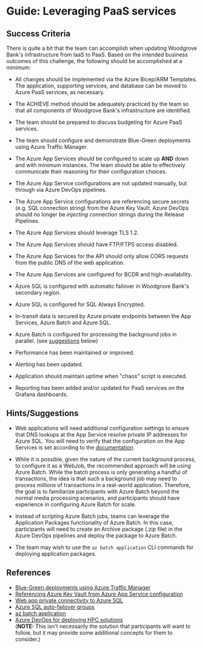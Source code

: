 # Guide: Leveraging PaaS services

## Success Criteria
There is quite a bit that the team can accomplish when updating Woodgrove Bank's infrastructure from IaaS to PaaS. Based on the intended business outcomes of this challenge, the following should be accomplished at a minimum:

* All changes should be implemented via the Azure Bicep/ARM Templates. The application, supporting services, and database can be moved to Azure PaaS services, as necessary.

* The ACHIEVE method should be adequately practiced by the team so that all components of Woodgrove Bank's infrastructure are identified.

* The team should be prepared to discuss budgeting for Azure PaaS services.

* The team should configure and demonstrate Blue-Green deployments using Azure Traffic Manager.

* The Azure App Services should be configured to scale up **AND** down and with minimum instances. The team should be able to effectively communicate their reasoning for their configuration choices.

* The Azure App Service configurations are not updated manually, but through via Azure DevOps pipelines.

* The Azure App Service configurations are referencing secure secrets (e.g. SQL connection string) from the Azure Key Vault. Azure DevOps should no longer be _injecting_ connection strings during the Release Pipelines.

* The Azure App Services should leverage TLS 1.2.

* The Azure App Services should have FTP/FTPS access disabled.

* The Azure App Services for the API should only allow CORS requests from the public DNS of the web application.

* The Azure App Services are configured for BCDR and high-availability.

* Azure SQL is configured with automatic failover in Woodgrove Bank's secondary region.

* Azure SQL is configured for SQL Always Encrypted.

* In-transit data is secured by Azure private endpoints between the App Services, Azure Batch and Azure SQL.

* Azure Batch is configured for processing the background jobs in parallel. (see [suggestions](#hintssuggestions) below)

* Performance has been maintained or improved.

* Alerting has been updated.

* Application should maintain uptime when "chaos" script is executed.

* Reporting has been added and/or updated for PaaS services on the Grafana dashboards.


## Hints/Suggestions
* Web applications will need additional configuration settings to ensure that DNS lookups at the App Service resolve private IP addresses for Azure SQL. You will need to verify that the configuration on the App Services is set according to the <a href="https://docs.microsoft.com/azure/architecture/example-scenario/private-web-app/private-web-app#dns-zone-configuration" target="_blank">documentation</a>.

* While it is possible, given the nature of the current background process, to configure it as a WebJob, the recommended approach will be using Azure Batch. While the batch process is only generating a handful of transactions, the idea is that such a background job may need to process _millions_ of transactions in a real-world application. Therefore, the goal is to familiarize participants with Azure Batch beyond the normal media processing scenarios, and participants should have experience in configuring Azure Batch for scale.

* Instead of scripting Azure Batch jobs, teams can leverage the Application Packages functionality of Azure Batch. In this case, participants will need to create an Archive package (.zip file) in the Azure DevOps pipelines and deploy the package to Azure Batch.

* The team may wish to use the `az batch application` CLI commands for deploying application packages.

## References
* <a href="https://azure.microsoft.com/blog/blue-green-deployments-using-azure-traffic-manager/" target="_blank">Blue-Green deployments using Azure Traffic Manager</a>
* <a href="https://docs.microsoft.com/azure/app-service/app-service-key-vault-references#reference-syntax" target="_blank">Referencing Azure Key Vault from Azure App Service configuration</a>
* <a href="https://docs.microsoft.com/azure/architecture/example-scenario/private-web-app/private-web-app" target="_blank">Web app private connectivity to Azure SQL</a>
* <a href="https://docs.microsoft.com/azure/azure-sql/database/auto-failover-group-overview" target="_blank">Azure SQL auto-failover groups</a>
* <a href="https://docs.microsoft.com/cli/azure/batch/application?view=azure-cli-latest" target="_blank">az batch application</a>  
* <a href="https://docs.microsoft.com/azure/batch/batch-ci-cd" target="_blank">Azure DevOps for deploying HPC solutions</a>  
  (**NOTE:** This isn't necessarily the solution that participants will want to follow, but it may provide some additional concepts for them to consider.)